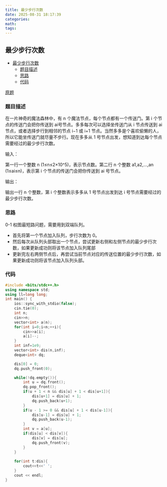 ```yaml
---
title: 最少步行次数
date: 2025-08-31 18:17:39
categories:
math:
tags:
---
```

## 最少步行次数

<!-- TOC -->

- [最少步行次数](#最少步行次数)
    - [题目描述](#题目描述)
    - [思路](#思路)
    - [代码](#代码)

<!-- /TOC -->

[原题](https://niumacode.com/training/185/problem/P1832)


### 题目描述
在一片神奇的魔法森林中，有 n 个魔法节点，每个节点都有一个传送门。第 i 个节点的传送门会把你传送到 ai号节点。多多每次可以选择坐传送门从 i 节点传送到 ai 节点，或者选择步行到相邻的节点 i−1 或 i+1 节点。当然多多是个喜欢偷懒的人，所以它能坐传送门就尽量不步行。现在多多从 1 号节点出发，想知道到达每个节点需要经过的最少步行次数。

输入：

第一行一个整数 n (1≤n≤2×10^5)，表示节点数。第二行 n 个整数 a1,a2,…,an (1≤ai≤n)，表示第 i 个节点的传送门会把你传送到 ai 号节点。

输出：

输出一行 n 个整数，第 i 个整数表示多多从 1 号节点出发到达 i 号节点需要经过的最少步行次数。
  
### 思路

0-1 权图最短路问题，需要用到双端队列。
- 首先将第一个节点加入队列，步行次数为 0。
- 然后每次从队列头部取出一个节点，尝试更新右侧和左侧节点的最少步行次数，如果更新成功则将该节点加入队列尾部
- 更新完左右两侧节点后，再尝试当前节点对应的传送位置的最少步行次数，如果更新成功则将该节点加入队列头部。

### 代码
```cpp
#include <bits/stdc++.h>
using namespace std;
using ll=long long;
int main() {
    ios::sync_with_stdio(false);
    cin.tie(0);
    int n;
    cin>>n;
    vector<int> a(n);
    for(int i=0;i<n;++i){
        cin>>a[i];
        a[i]--;
    }
    int inf=1e9;
    vector<int> dis(n,inf);
    deque<int> dq;

    dis[0] = 0;
    dq.push_front(0);

    while(!dq.empty()){
        int u = dq.front();
        dq.pop_front();
        if(u + 1 < n && dis[u] + 1 < dis[u+1]){
            dis[u+1] = dis[u] + 1;
            dq.push_back(u+1);
        }
        if(u - 1 >= 0 && dis[u] + 1 < dis[u-1]){
            dis[u-1] = dis[u] + 1;
            dq.push_back(u-1);
        }
        int v = a[u];
        if(dis[u] < dis[v]){
            dis[v] = dis[u];
            dq.push_front(v);
        }
    }
    
    for(int t:dis){
        cout<<t<<' ';
    }
    cout << endl;
}
```